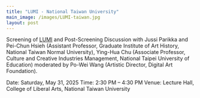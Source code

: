 ```yaml
---
title: "LUMI - National Taiwan University"
main_image: /images/LUMI-taiwan.jpg
layout: post
---
```


Screening of <a href="https://abelardogfournier.org/works/lumi.html">LUMI</a> and Post-Screening Discussion with Jussi Parikka and Pei-Chun Hsieh (Assistant Professor, Graduate Institute of Art History, National Taiwan Normal University), Ying-Hua Chu (Associate Professor, Culture and Creative Industries Management, National Taipei University of Education) moderated by Po-Wei Wang (Artistic Director, Digital Art Foundation).

Date: Saturday, May 31, 2025
Time: 2:30 PM – 4:30 PM
Venue: Lecture Hall, College of Liberal Arts, National Taiwan University